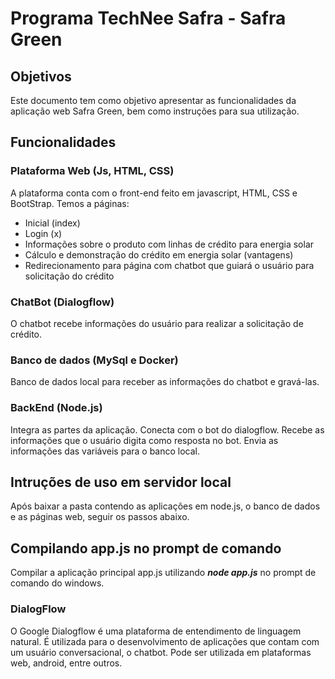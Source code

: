 # Programa TechNee Safra - Safra Green

## Objetivos
Este documento tem como objetivo apresentar as funcionalidades da aplicação web Safra Green, bem como instruções para sua utilização.

## Funcionalidades
### Plataforma Web (Js, HTML, CSS)
A plataforma conta com o front-end feito em javascript, HTML, CSS e BootStrap. Temos a páginas:
 * Inicial (index)
 * Login (x)
 * Informações sobre o produto com linhas de crédito para energia solar
 * Cálculo e demonstração do crédito em energia solar (vantagens)
 * Redirecionamento para página com chatbot que guiará o usuário para solicitação do crédito

### ChatBot (Dialogflow)
O chatbot recebe informações do usuário para realizar a solicitação de crédito.

### Banco de dados (MySql e Docker)
Banco de dados local para receber as informações do chatbot e gravá-las.

### BackEnd (Node.js)
Integra as partes da aplicação. Conecta com o bot do dialogflow. Recebe as informações que o usuário digita como resposta no bot.
Envia as informações das variáveis para o banco local.

## Intruções de uso em servidor local
Após baixar a pasta contendo as aplicações em node.js, o banco de dados e as páginas web, seguir os passos abaixo.

## Compilando app.js no prompt de comando
Compilar a aplicação principal app.js utilizando ***node app.js*** no prompt de comando do windows.

### DialogFlow
O Google Dialogflow é uma plataforma de entendimento de linguagem natural. É utilizada para o desenvolvimento de aplicações que contam com um usuário conversacional, o chatbot. Pode ser utilizada em plataformas web, android, entre outros.



